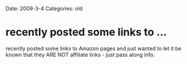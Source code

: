 Date: 2009-3-4
Categories: old

# recently posted some links to ...

recently posted some links to Amazon pages and just wanted to let it be known that they ARE NOT affiliate links - just pass along info.
